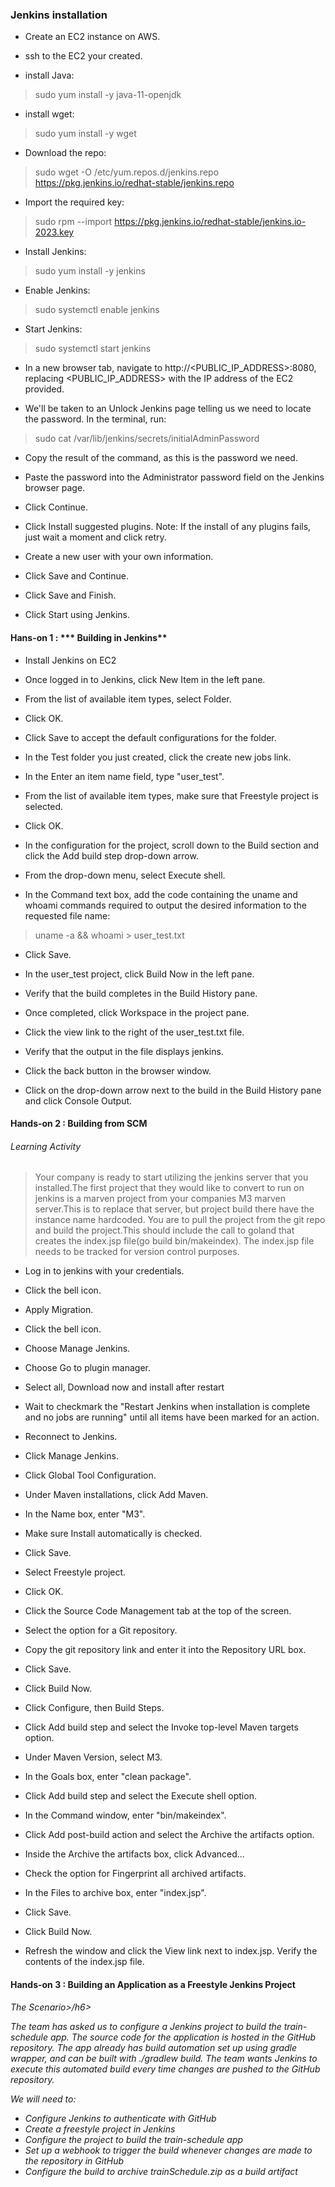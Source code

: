 ### Jenkins installation

* Create an EC2 instance on AWS.

* ssh to the EC2 your created.

* install Java: 
> sudo yum install -y java-11-openjdk

* install wget: 
> sudo yum install -y wget

* Download the repo: 
> sudo wget -O /etc/yum.repos.d/jenkins.repo https://pkg.jenkins.io/redhat-stable/jenkins.repo

* Import the required key: 
> sudo rpm --import https://pkg.jenkins.io/redhat-stable/jenkins.io-2023.key

* Install Jenkins: 
> sudo yum install -y jenkins

* Enable Jenkins:
> sudo systemctl enable jenkins

* Start Jenkins:
> sudo systemctl start jenkins

* In a new browser tab, navigate to http://<PUBLIC_IP_ADDRESS>:8080, replacing <PUBLIC_IP_ADDRESS> with the IP address of the EC2 provided.

* We'll be taken to an Unlock Jenkins page telling us we need to locate the password. In the terminal, run:
> sudo cat /var/lib/jenkins/secrets/initialAdminPassword

* Copy the result of the command, as this is the password we need.

* Paste the password into the Administrator password field on the Jenkins browser page.

* Click Continue.

* Click Install suggested plugins. Note: If the install of any plugins fails, just wait a moment and click retry.

* Create a new user with your own information.

* Click Save and Continue.

* Click Save and Finish.

* Click Start using Jenkins.

#### Hans-on 1 : *** Building in Jenkins**

* Install Jenkins on EC2

* Once logged in to Jenkins, click New Item in the left pane.

* From the list of available item types, select Folder.

* Click OK.

* Click Save to accept the default configurations for the folder.

* In the Test folder you just created, click the create new jobs link.

* In the Enter an item name field, type "user_test".

* From the list of available item types, make sure that Freestyle project is selected.

* Click OK.

* In the configuration for the project, scroll down to the Build section and click the Add build step drop-down arrow.

* From the drop-down menu, select Execute shell.

* In the Command text box, add the code containing the uname and whoami commands required to output the desired information to the requested file name:

> uname -a && whoami > user_test.txt

* Click Save.

* In the user_test project, click Build Now in the left pane.

* Verify that the build completes in the Build History pane.

* Once completed, click Workspace in the project pane.

* Click the view link to the right of the user_test.txt file.

* Verify that the output in the file displays jenkins.

* Click the back button in the browser window.

* Click on the drop-down arrow next to the build in the Build History pane and click Console Output.

#### Hands-on 2 : Building from SCM

<h6> Learning Activity</h6>

> Your company is ready to start utilizing the jenkins server that you installed.The first project that they would like to convert to run on jenkins is a marven project from your companies M3 marven server.This is to replace that server, but project build there have the instance name hardcoded. You are to pull the project from the git repo and build the project.This should include the call to goland that creates the index.jsp file(go build bin/makeindex). The index.jsp file needs to be tracked for version control purposes.


* Log in to jenkins with your credentials.

* Click the bell icon.

* Apply Migration.

* Click the bell icon.

* Choose Manage Jenkins.

* Choose Go to plugin manager.

* Select all, Download now and install after restart

* Wait to checkmark the "Restart Jenkins when installation is complete and no jobs are running" until all items have been marked for an action.

* Reconnect to Jenkins.

* Click Manage Jenkins.

* Click Global Tool Configuration.

* Under Maven installations, click Add Maven.

* In the Name box, enter "M3".

* Make sure Install automatically is checked.

* Click Save.

* Select Freestyle project.

* Click OK.

* Click the Source Code Management tab at the top of the screen.

* Select the option for a Git repository.

* Copy the git repository link and enter it into the Repository URL box.

* Click Save.

* Click Build Now.

* Click Configure, then Build Steps.

* Click Add build step and select the Invoke top-level Maven targets option.

* Under Maven Version, select M3.

* In the Goals box, enter "clean package".

* Click Add build step and select the Execute shell option.

* In the Command window, enter "bin/makeindex".

* Click Add post-build action and select the Archive the artifacts option.

* Inside the Archive the artifacts box, click Advanced...

* Check the option for Fingerprint all archived artifacts.

* In the Files to archive box, enter "index.jsp".

* Click Save.

* Click Build Now.

* Refresh the window and click the View link next to index.jsp. Verify the contents of the index.jsp file.


#### Hands-on 3 : Building an Application as a Freestyle Jenkins Project

<h6> The Scenario>/h6>

The team has asked us to configure a Jenkins project to build the train-schedule app. The source code for the application is hosted in the GitHub repository. The app already has build automation set up using gradle wrapper, and can be built with ./gradlew build. The team wants Jenkins to execute this automated build every time changes are pushed to the GitHub repository.

We will need to:

* Configure Jenkins to authenticate with GitHub
* Create a freestyle project in Jenkins
* Configure the project to build the train-schedule app
* Set up a webhook to trigger the build whenever changes are made to the repository in GitHub
* Configure the build to archive trainSchedule.zip as a build artifact
